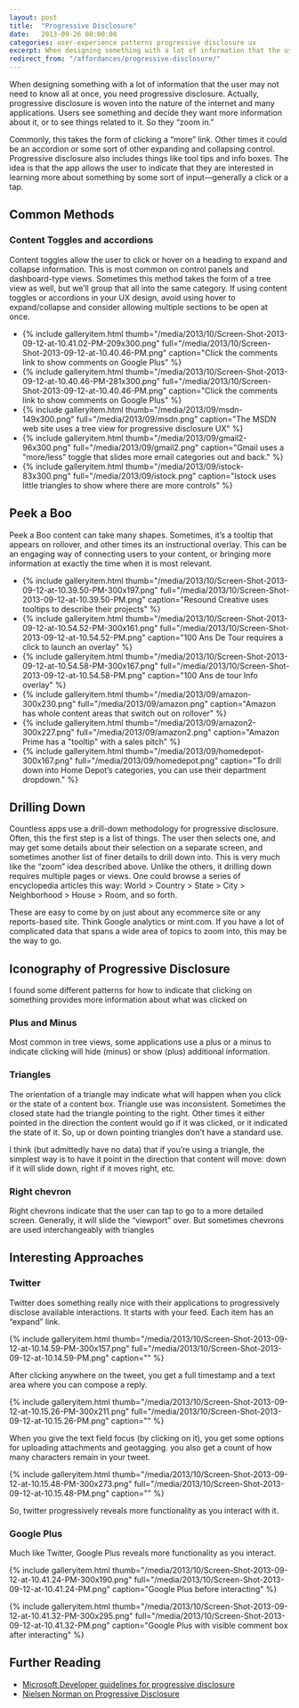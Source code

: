 ```yaml
---
layout: post
title:  "Progressive Disclosure"
date:   2013-09-26 00:00:00
categories: user-experience patterns progressive disclosure ux
excerpt: When designing something with a lot of information that the user may not need to know all at once, you need progressive disclosure. Users see something and decide they want more information about it, or to see things related to it. So they “zoom in.”
redirect_from: "/affordances/progressive-disclosure/"
---
```


When designing something with a lot of information that the user may not need to know all at once, you need progressive disclosure. Actually, progressive disclosure is woven into the nature of the internet and many applications. Users see something and decide they want more information about it, or to see things related to it. So they “zoom in.”

Commonly, this takes the form of clicking a “more” link. Other times it could be an accordion or some sort of other expanding and collapsing control. Progressive disclosure also includes things like tool tips and info boxes. The idea is that the app allows the user to  indicate that they are interested in learning more about something by some sort of input—generally a click or a tap.

## Common Methods

### Content Toggles and accordions

Content toggles allow the user to click or hover on a heading to expand and collapse information. This is most common on control panels and dashboard-type views. Sometimes this method takes the form of a tree view as well, but we’ll group that all into the same category. If using content toggles or accordions in your UX design, avoid using hover to expand/collapse and consider allowing multiple sections to be open at once.

<ul class="gallery">
  <li>
    {% include galleryitem.html thumb="/media/2013/10/Screen-Shot-2013-09-12-at-10.41.02-PM-209x300.png" full="/media/2013/10/Screen-Shot-2013-09-12-at-10.40.46-PM.png" caption="Click the comments link to show comments on Google Plus" %}
  </li>
  <li>
    {% include galleryitem.html thumb="/media/2013/10/Screen-Shot-2013-09-12-at-10.40.46-PM-281x300.png" full="/media/2013/10/Screen-Shot-2013-09-12-at-10.40.46-PM.png" caption="Click the comments link to show comments on Google Plus" %}
  </li>
  <li>
    {% include galleryitem.html thumb="/media/2013/09/msdn-149x300.png" full="/media/2013/09/msdn.png" caption="The MSDN web site uses a tree view for progressive disclosure UX" %}
  </li>
  <li>
    {% include galleryitem.html thumb="/media/2013/09/gmail2-96x300.png" full="/media/2013/09/gmail2.png" caption="Gmail uses a &quot;more/less&quot; toggle that slides more email categories out and back." %}
  </li>
  <li>
    {% include galleryitem.html thumb="/media/2013/09/istock-83x300.png" full="/media/2013/09/istock.png" caption="Istock uses little triangles to show where there are more controls" %}
  </li>
</ul>

## Peek a Boo

Peek a Boo content can take many shapes. Sometimes, it’s a tooltip that appears on rollover, and other times its an instructional overlay. This can be an engaging way of connecting users to your content, or bringing more information at exactly the time when it is most relevant.

<ul class="gallery">
  <li>
    {% include galleryitem.html thumb="/media/2013/10/Screen-Shot-2013-09-12-at-10.39.50-PM-300x197.png" full="/media/2013/10/Screen-Shot-2013-09-12-at-10.39.50-PM.png" caption="Resound Creative uses tooltips to describe their projects" %}
  </li>
  <li>
    {% include galleryitem.html thumb="/media/2013/10/Screen-Shot-2013-09-12-at-10.54.52-PM-300x161.png" full="/media/2013/10/Screen-Shot-2013-09-12-at-10.54.52-PM.png" caption="100 Ans De Tour requires a click to launch an overlay" %}
  </li>
  <li>
    {% include galleryitem.html thumb="/media/2013/10/Screen-Shot-2013-09-12-at-10.54.58-PM-300x167.png" full="/media/2013/10/Screen-Shot-2013-09-12-at-10.54.58-PM.png" caption="100 Ans de tour Info overlay" %}
  </li>
  <li>
    {% include galleryitem.html thumb="/media/2013/09/amazon-300x230.png" full="/media/2013/09/amazon.png" caption="Amazon has whole content areas that switch out on rollover" %}
  </li>
  <li>
    {% include galleryitem.html thumb="/media/2013/09/amazon2-300x227.png" full="/media/2013/09/amazon2.png" caption="Amazon Prime has a &quot;tooltip&quot; with a sales pitch" %}
  </li>
  <li>
    {% include galleryitem.html thumb="/media/2013/09/homedepot-300x167.png" full="/media/2013/09/homedepot.png" caption="To drill down into Home Depot’s categories, you can use their department dropdown." %}
  </li>
</ul>

## Drilling Down

Countless apps use a drill-down methodology for progressive disclosure. Often, this the first step is a list of things. The user then selects one, and may get some details about their selection on a separate screen, and sometimes another list of finer details to drill down into. This is very much like the “zoom” idea described above. Unlike the others, it drilling down requires multiple pages or views. One could browse a series of encyclopedia articles this way: World > Country > State > City > Neighborhood > House > Room, and so forth.

These are easy to come by on just about any ecommerce site or any reports-based site. Think Google analytics or  mint.com. If you have a lot of complicated data that spans a wide area of topics to zoom into, this may be the way to go.

## Iconography of Progressive Disclosure

I found some different patterns for how to indicate that clicking on something provides more information about what was clicked on

### Plus and Minus

Most common in tree views, some applications use a plus or a minus to indicate clicking will hide (minus) or show (plus) additional information.

### Triangles

The orientation of a triangle may indicate what will happen when you click or the state of a content box. Triangle use was inconsistent. Sometimes the closed state had the triangle pointing to the right. Other times it either pointed in the direction the content would go if it was clicked, or it indicated the state of it. So, up or down pointing triangles don’t have a standard use.

I think (but admittedly have no data) that if you’re using a triangle, the simplest way is to have it point in the direction that content will move: down if it will slide down, right if it moves right, etc.

### Right chevron

Right chevrons indicate that the user can tap to go to a more detailed screen. Generally, it will slide the “viewport” over. But sometimes chevrons are used interchangeably with triangles

## Interesting Approaches

### Twitter

Twitter does something really nice with their applications to progressively disclose available interactions. It starts with your feed. Each item has an “expand” link.

{% include galleryitem.html thumb="/media/2013/10/Screen-Shot-2013-09-12-at-10.14.59-PM-300x157.png" full="/media/2013/10/Screen-Shot-2013-09-12-at-10.14.59-PM.png" caption="" %}

After clicking anywhere on the tweet, you get a full timestamp and a text area where you can compose a reply.

{% include galleryitem.html thumb="/media/2013/10/Screen-Shot-2013-09-12-at-10.15.26-PM-300x211.png" full="/media/2013/10/Screen-Shot-2013-09-12-at-10.15.26-PM.png" caption="" %}

When you give the text field focus (by clicking on it), you get some options for uploading attachments and geotagging. you also get a count of how many characters remain in your tweet.

{% include galleryitem.html thumb="/media/2013/10/Screen-Shot-2013-09-12-at-10.15.48-PM-300x273.png" full="/media/2013/10/Screen-Shot-2013-09-12-at-10.15.48-PM.png" caption="" %}

So, twitter progressively reveals more functionality as you interact with it.

### Google Plus

Much like Twitter, Google Plus reveals more functionality as you interact.

{% include galleryitem.html thumb="/media/2013/10/Screen-Shot-2013-09-12-at-10.41.24-PM-300x190.png" full="/media/2013/10/Screen-Shot-2013-09-12-at-10.41.24-PM.png" caption="Google Plus before interacting" %}

{% include galleryitem.html thumb="/media/2013/10/Screen-Shot-2013-09-12-at-10.41.32-PM-300x295.png" full="/media/2013/10/Screen-Shot-2013-09-12-at-10.41.32-PM.png" caption="Google Plus with visible comment box after interacting" %}

## Further Reading

- [Microsoft Developer guidelines for progressive disclosure](https://msdn.microsoft.com/en-us/library/windows/desktop/aa511487.aspx)
- [Nielsen Norman on Progressive Disclosure](https://www.nngroup.com/articles/progressive-disclosure/)
